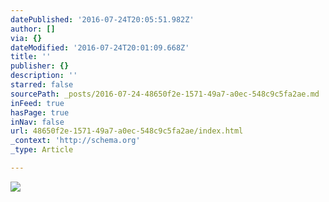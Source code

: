 ```yaml
---
datePublished: '2016-07-24T20:05:51.982Z'
author: []
via: {}
dateModified: '2016-07-24T20:01:09.668Z'
title: ''
publisher: {}
description: ''
starred: false
sourcePath: _posts/2016-07-24-48650f2e-1571-49a7-a0ec-548c9c5fa2ae.md
inFeed: true
hasPage: true
inNav: false
url: 48650f2e-1571-49a7-a0ec-548c9c5fa2ae/index.html
_context: 'http://schema.org'
_type: Article

---
```

![](https://the-grid-user-content.s3-us-west-2.amazonaws.com/1800deb5-0540-4aaf-82d2-fec4dbb3a66f.jpg)